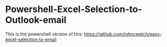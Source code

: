 # Powershell-Excel-Selection-to-Outlook-email
This is the powershell version of this: https://github.com/johncwelch/easy-excel-selection-to-email
